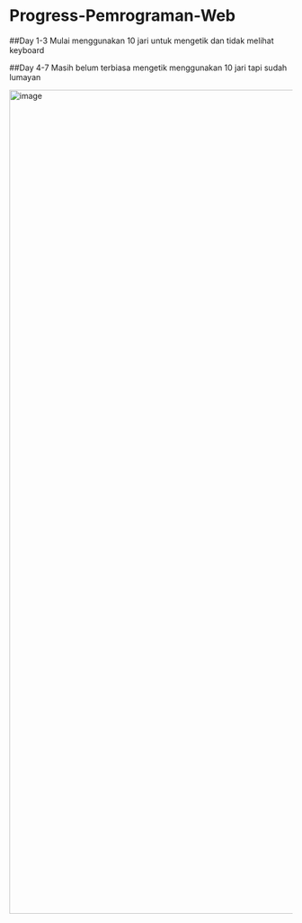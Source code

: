 # Progress-Pemrograman-Web

##Day 1-3
Mulai menggunakan 10 jari untuk mengetik dan tidak melihat keyboard

##Day 4-7
Masih belum terbiasa mengetik menggunakan 10 jari tapi sudah lumayan

<img width="2879" height="1464" alt="image" src="https://github.com/user-attachments/assets/a725e9c5-abee-4e3b-8e11-61b57278683c" />
